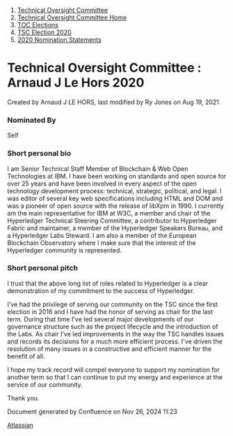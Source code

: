 1. [Technical Oversight Committee](index.html)
2. [Technical Oversight Committee Home](Technical-Oversight-Committee-Home_21430274.html)
3. [TOC Elections](TOC-Elections_21448771.html)
4. [TSC Election 2020](TSC-Election-2020_21434260.html)
5. [2020 Nomination Statements](2020-Nomination-Statements_21451712.html)

# Technical Oversight Committee : Arnaud J Le Hors 2020

Created by Arnaud J LE HORS, last modified by Ry Jones on Aug 19, 2021

### Nominated By

Self

### Short personal bio

I am Senior Technical Staff Member of Blockchain &amp; Web Open Technologies at IBM. I have been working on standards and open source for over 25 years and have been involved in every aspect of the open technology development process: technical, strategic, political, and legal. I was editor of several key web specifications including HTML and DOM and was a pioneer of open source with the release of libXpm in 1990. I currently am the main representative for IBM at W3C, a member and chair of the Hyperledger Technical Steering Committee, a contributor to Hyperledger Fabric and maintainer, a member of the Hyperledger Speakers Bureau, and a Hyperledger Labs Steward. I am also a member of the European Blockchain Observatory where I make sure that the interest of the Hyperledger community is represented.

### Short personal pitch

I trust that the above long list of roles related to Hyperledger is a clear demonstration of my commitment to the success of Hyperledger.

I've had the privilege of serving our community on the TSC since the first election in 2016 and I have had the honor of serving as chair for the last term. During that time I've led several major developments of our governance structure such as the project lifecycle and the introduction of the Labs. As chair I've led improvements in the way the TSC handles issues and records its decisions for a much more efficient process. I've driven the resolution of many issues in a constructive and efficient manner for the benefit of all.

I hope my track record will compel everyone to support my nomination for another term so that I can continue to put my energy and experience at the service of our community.

Thank you.

Document generated by Confluence on Nov 26, 2024 11:23

[Atlassian](http://www.atlassian.com/)
